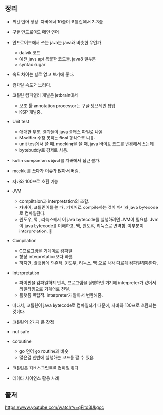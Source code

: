 ## 정리

* 최신 언어 장점. 자바에서 10줄이 코틀린에서 2-3줄
* 구글 안드로이드 메인 언어
* 안드로이드에서 쓰는 java는 java와 비슷한 무언가
  * dalvik 코드
  * 예전 java api 복붙한 코드들. java8 일부분
  * syntax sugar
* 속도 차이는 별로 없고 보기에 좋다. 
* 컴파일 속도가 느리다. 
* 코틀린 컴파일러 개발은 jetbrain에서 
  * 보조 툴 annotation processor는 구글 젯브레인 협업
  * KSP 개발중.
* Unit test
  * 애매한 부분. 결과물이 java 클래스 파일로 나옴
  * Modifier 수정 못하는 final 형식으로 나옴.
  * unit test에서 쓸 때, mocking을 쓸 때, java 바이트 코드를 변경해서 쓰는데 
  * bytebuddy로 강제로 사용.
* kotlin companion object를 자바에서 접근 불가. 
* mockk 를 쓰다가 이슈가 많아서 버림. 


* 자바와 100프로 호환 가능 
* JVM 
  * compiltaion과 interpretation의 조합.
  * 자바어, 코틀린어를 쓸 때, 기계어로 compile하는 것이 아니라 java bytecode로 컴파일된다. 
  * 윈도우, 맥 , 리눅스에서 이 java bytecode를 실행하려면 JVM이 필요함. Jvm이 java bytecode를 이해하고, 맥, 윈도우, 리눅스로 변역함. 이부분이 interpretation. 
* Compilation
  * C프로그램을 기계어로 컴파일
  * 항상 interpretation보다 빠름. 
  * 하지만, 플랫폼에 의존적. 윈도우, 리눅스, 맥 으로 각각 다르계 컴파일해야한다.
* Interpretation
  *  파이썬을 컴파일하지 안혹, 프로그램을 실행하면 거기에 interpreter가 있어서 리얼타임으로 기계어로 전달. 
  *  플랫폼 독립적. interpreter가 알아서 변환해줌. 

* 따라서, 코틀린이 java bytecode로 컴파일되기 때문에, 자바와 100프로 호환되는 것이다. 

* 코틀린의 2가지 큰 장점 
* null safe
* coroutine
  * go 언어 go routine과 비슷
  * 많은걸 한번에 실행하는 코드를 짤 수 있음. 

* 코틀린은 자바스크립트로 컴파일 된다. 
* 데이타 사이언스 활용 사례
## 출처 
https://www.youtube.com/watch?v=qFitd3Ukgcc
